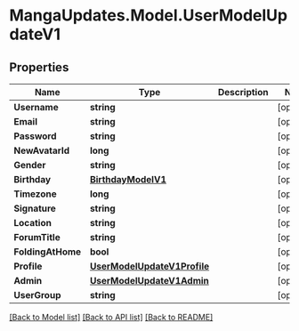 # MangaUpdates.Model.UserModelUpdateV1

## Properties

Name | Type | Description | Notes
------------ | ------------- | ------------- | -------------
**Username** | **string** |  | [optional] 
**Email** | **string** |  | [optional] 
**Password** | **string** |  | [optional] 
**NewAvatarId** | **long** |  | [optional] 
**Gender** | **string** |  | [optional] 
**Birthday** | [**BirthdayModelV1**](BirthdayModelV1.md) |  | [optional] 
**Timezone** | **long** |  | [optional] 
**Signature** | **string** |  | [optional] 
**Location** | **string** |  | [optional] 
**ForumTitle** | **string** |  | [optional] 
**FoldingAtHome** | **bool** |  | [optional] 
**Profile** | [**UserModelUpdateV1Profile**](UserModelUpdateV1Profile.md) |  | [optional] 
**Admin** | [**UserModelUpdateV1Admin**](UserModelUpdateV1Admin.md) |  | [optional] 
**UserGroup** | **string** |  | [optional] 

[[Back to Model list]](../README.md#documentation-for-models) [[Back to API list]](../README.md#documentation-for-api-endpoints) [[Back to README]](../README.md)

